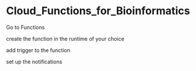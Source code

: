 # Cloud_Functions_for_Bioinformatics

Go to Functions

create the function in the runtime of your choice

add trigger to the function

set up the notifications
